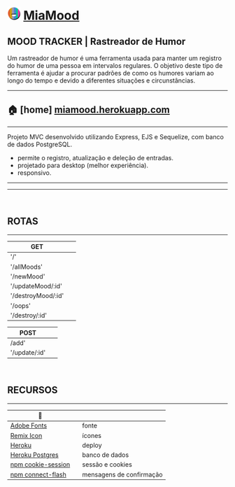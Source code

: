 # <img src="/public/IMG/logo.png" alt="logo" width="30px"/> [MiaMood](https://miamood.herokuapp.com/)

## **MOOD TRACKER** | Rastreador de Humor


Um rastreador de humor é uma ferramenta usada para manter um registro do humor de uma pessoa em intervalos regulares. O objetivo deste tipo de ferramenta é ajudar a procurar padrões de como os humores variam ao longo do tempo e devido a diferentes situações e circunstâncias.

-----

## 🏠 \[home\] [miamood.herokuapp.com](https://miamood.herokuapp.com/)

-----

Projeto MVC desenvolvido utilizando Express, EJS e Sequelize, com banco de dados PostgreSQL.  

+ permite o registro, atualização e deleção de entradas.  
+ projetado para desktop (melhor experiência).  
+ responsivo. 

-----

-----

&ensp;
&ensp;

## ROTAS

-----

**GET**           |&ensp;
---|---
'/'               |&ensp;
'/allMoods'       |&ensp;
'/newMood'        |&ensp;
'/updateMood/:id' |&ensp;
'/destroyMood/:id'|&ensp;
'/oops'           |&ensp;
'/destroy/:id'    |&ensp;

**POST**          |&ensp;
---|---
/add'             |&ensp;
'/update/:id'     |&ensp;

&ensp;
&ensp;

## RECURSOS

-----

🔗 |&ensp;&ensp;
---|---
[Adobe Fonts](https://fonts.adobe.com/fonts/brother-1816) |&ensp;&ensp;fonte
[Remix Icon](https://remixicon.com/) |&ensp;&ensp;ícones
[Heroku](http://www.heroku.com) |&ensp;&ensp;deploy
[Heroku Postgres](https://elements.heroku.com/addons/heroku-postgresql)|&ensp;&ensp;banco de dados
[npm cookie-session](https://www.npmjs.com/package/cookie-session) |&ensp;&ensp;sessão e cookies
[npm connect-flash](https://www.npmjs.com/package/connect-flash) |&ensp;&ensp;mensagens de confirmação
